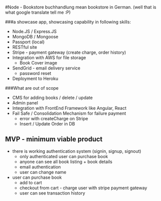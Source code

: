 #Node - Bookstore
buchhandlung mean bookstore in German. (well that is what google translate tell me :P)

###a showcase app, showcasing capability in following skills:
- Node.JS / Express.JS
- MongoDB / Mongoose
- Passport   (local)
- RESTful site
- Stripe - payment gateway (create charge, order history)
- Integration with AWS for file storage
  - Book Cover image
- SendGrid - email delivery service
  - password reset
- Deployment to Heroku

###What are out of scope
- CMS for adding books / delete / update
- Admin panel
- Integration with FrontEnd Framework like Angular, React
- Fail Safe / Consolidation Mechanism for failure payment
  - error with createCharge on Stripe
  - Insert / Update Order in DB

## MVP - minimum viable product
- there is working authentication system (signin, signup, signout)
  - only authenticated user can purchase book
  - anyone can see all book listing + book details
  - email authentication
  - user can change name
- user can purchase book
  - add to cart
  - checkout from cart - charge user with stripe payment gateway
  - user can see transaction history
